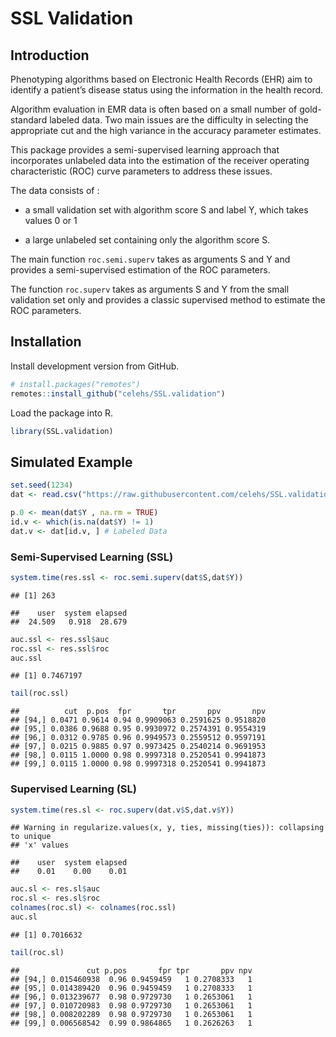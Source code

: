 SSL Validation
================

## Introduction

Phenotyping algorithms based on Electronic Health Records (EHR) aim to
identify a patient’s disease status using the information in the health
record.

Algorithm evaluation in EMR data is often based on a small number of
gold-standard labeled data. Two main issues are the difficulty in
selecting the appropriate cut and the high variance in the accuracy
parameter estimates.

This package provides a semi-supervised learning approach that
incorporates unlabeled data into the estimation of the receiver
operating characteristic (ROC) curve parameters to address these issues.

The data consists of :

  - a small validation set with algorithm score S and label Y, which
    takes values 0 or 1

  - a large unlabeled set containing only the algorithm score S.

The main function `roc.semi.superv` takes as arguments S and Y and
provides a semi-supervised estimation of the ROC parameters.

The function `roc.superv` takes as arguments S and Y from the small
validation set only and provides a classic supervised method to estimate
the ROC parameters.

## Installation

Install development version from GitHub.

``` r
# install.packages("remotes")
remotes::install_github("celehs/SSL.validation")
```

Load the package into R.

``` r
library(SSL.validation)
```

## Simulated Example

``` r
set.seed(1234)
dat <- read.csv("https://raw.githubusercontent.com/celehs/SSL.validation/master/data-raw/data.csv")
```

``` r
p.0 <- mean(dat$Y , na.rm = TRUE)
id.v <- which(is.na(dat$Y) != 1)
dat.v <- dat[id.v, ] # Labeled Data 
```

### Semi-Supervised Learning (SSL)

``` r
system.time(res.ssl <- roc.semi.superv(dat$S,dat$Y))
```

    ## [1] 263

    ##    user  system elapsed 
    ##  24.509   0.918  28.679

``` r
auc.ssl <- res.ssl$auc
roc.ssl <- res.ssl$roc
auc.ssl
```

    ## [1] 0.7467197

``` r
tail(roc.ssl)
```

    ##          cut  p.pos  fpr       tpr       ppv       npv
    ## [94,] 0.0471 0.9614 0.94 0.9909063 0.2591625 0.9518820
    ## [95,] 0.0386 0.9688 0.95 0.9930972 0.2574391 0.9554319
    ## [96,] 0.0312 0.9785 0.96 0.9949573 0.2559512 0.9597191
    ## [97,] 0.0215 0.9885 0.97 0.9973425 0.2540214 0.9691953
    ## [98,] 0.0115 1.0000 0.98 0.9997318 0.2520541 0.9941873
    ## [99,] 0.0115 1.0000 0.98 0.9997318 0.2520541 0.9941873

### Supervised Learning (SL)

``` r
system.time(res.sl <- roc.superv(dat.v$S,dat.v$Y))
```

    ## Warning in regularize.values(x, y, ties, missing(ties)): collapsing to unique
    ## 'x' values

    ##    user  system elapsed 
    ##    0.01    0.00    0.01

``` r
auc.sl <- res.sl$auc
roc.sl <- res.sl$roc
colnames(roc.sl) <- colnames(roc.ssl)
auc.sl
```

    ## [1] 0.7016632

``` r
tail(roc.sl)
```

    ##               cut p.pos       fpr tpr       ppv npv
    ## [94,] 0.015460938  0.96 0.9459459   1 0.2708333   1
    ## [95,] 0.014389420  0.96 0.9459459   1 0.2708333   1
    ## [96,] 0.013239677  0.98 0.9729730   1 0.2653061   1
    ## [97,] 0.010720983  0.98 0.9729730   1 0.2653061   1
    ## [98,] 0.008202289  0.98 0.9729730   1 0.2653061   1
    ## [99,] 0.006568542  0.99 0.9864865   1 0.2626263   1
